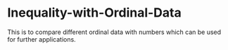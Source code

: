 # Inequality-with-Ordinal-Data
This is to compare different ordinal data with numbers which can be used for further applications.
